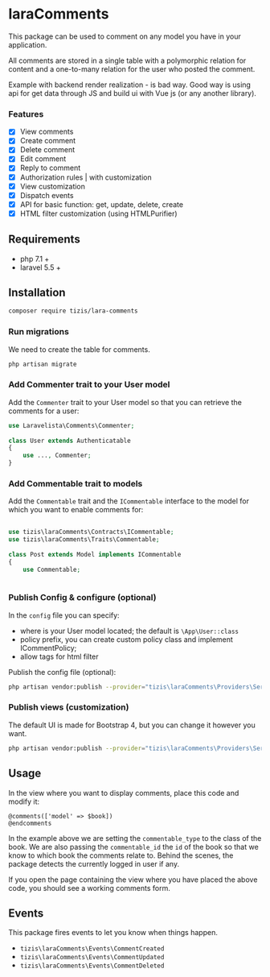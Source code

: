 
# laraComments  
  
This package can be used to comment on any model you have in your application.  
  
All comments are stored in a single table with a polymorphic relation for content and a one-to-many relation for the user who posted the comment.  

Example with backend render realization - is bad way. Good way is using api for get data through JS and build ui with Vue js (or any another library). 
  
### Features  
  
- [x] View comments  
- [x] Create comment  
- [x] Delete comment  
- [x] Edit comment  
- [x] Reply to comment  
- [x] Authorization rules | with customization
- [x] View customization  
- [x] Dispatch events  
- [x] API for basic function: get, update, delete, create
- [x] HTML filter customization (using HTMLPurifier)
  
## Requirements
- php 7.1 + 
- laravel 5.5 +
## Installation    
```bash  
composer require tizis/lara-comments  
```  
### Run migrations  
  
We need to create the table for comments.  
  
```bash  
php artisan migrate  
```  
  
### Add Commenter trait to your User model  
  
Add the `Commenter` trait to your User model so that you can retrieve the comments for a user:  
  
```php  
use Laravelista\Comments\Commenter;  
  
class User extends Authenticatable  
{  
    use ..., Commenter;  
}  
```  
  
### Add Commentable trait to models  
  
Add the `Commentable` trait and the `ICommentable` interface to the model for which you want to enable comments for:  
  
```php  
  
use tizis\laraComments\Contracts\ICommentable;  
use tizis\laraComments\Traits\Commentable;  
  
class Post extends Model implements ICommentable  
{  
    use Commentable;  
      
```  
  
### Publish Config & configure (optional)  
  
In the `config` file you can specify:  
  
- where is your User model located; the default is `\App\User::class`  
- policy prefix, you can create custom policy class and implement ICommentPolicy;  
- allow tags for html filter
  
Publish the config file (optional):  
  
```bash  
php artisan vendor:publish --provider="tizis\laraComments\Providers\ServiceProvider" --tag=config  
```  
  
### Publish views (customization)  
  
The default UI is made for Bootstrap 4, but you can change it however you want.  
  
```bash  
php artisan vendor:publish --provider="tizis\laraComments\Providers\ServiceProvider" --tag=views  
```  
  
## Usage  
  
In the view where you want to display comments, place this code and modify it:  
  
```  
@comments(['model' => $book])  
@endcomments  
```  
  
In the example above we are setting the `commentable_type` to the class of the book. We are also passing the `commentable_id` the `id` of the book so that we know to which book the comments relate to. Behind the scenes, the package detects the currently logged in user if any.  
  
If you open the page containing the view where you have placed the above code, you should see a working comments form.  
  
## Events  
  
This package fires events to let you know when things happen.  
  
- `tizis\laraComments\Events\CommentCreated`  
- `tizis\laraComments\Events\CommentUpdated`  
- `tizis\laraComments\Events\CommentDeleted`